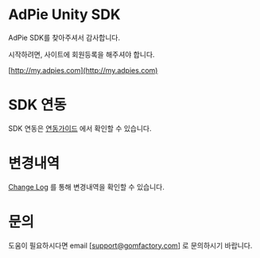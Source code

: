 # AdPie Unity SDK
AdPie SDK를 찾아주셔서 감사합니다.

시작하려면, 사이트에 회원등록을 해주셔야 합니다.

[http://my.adpies.com](http://my.adpies.com)

# SDK 연동
SDK 연동은 [연동가이드](https://github.com/gomfactory/AdPie-Unity-SDK/wiki) 에서 확인할 수 있습니다.

# 변경내역
[Change Log](https://github.com/gomfactory/AdPie-Unity-SDK/blob/master/CHANGELOG.md) 를 통해 변경내역을 확인할 수 있습니다.

# 문의
도움이 필요하시다면 email [support@gomfactory.com] 로 문의하시기 바랍니다.

